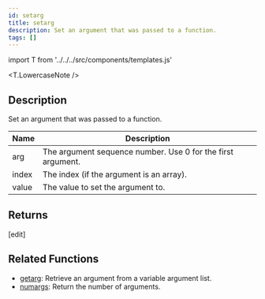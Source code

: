```yaml
---
id: setarg
title: setarg
description: Set an argument that was passed to a function.
tags: []
---
```


import T from '../../../src/components/templates.js'

<T.LowercaseNote />

## Description

Set an argument that was passed to a function.

| Name  | Description                                                 |
| ----- | ----------------------------------------------------------- |
| arg   | The argument sequence number. Use 0 for the first argument. |
| index | The index (if the argument is an array).                    |
| value | The value to set the argument to.                           |

## Returns

[edit]

## Related Functions

- [getarg](getarg): Retrieve an argument from a variable argument list.
- [numargs](numargs): Return the number of arguments.
